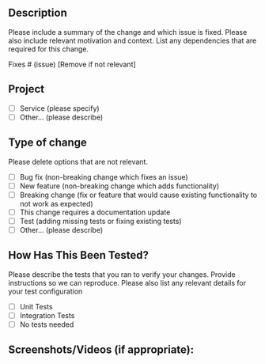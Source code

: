 ## Description

Please include a summary of the change and which issue is fixed. Please also include relevant motivation and context. List any dependencies that are required for this change.

Fixes # (issue) [Remove if not relevant]

## Project

- [ ] Service (please specify)
- [ ] Other... (please describe)

## Type of change

Please delete options that are not relevant.

- [ ] Bug fix (non-breaking change which fixes an issue)
- [ ] New feature (non-breaking change which adds functionality)
- [ ] Breaking change (fix or feature that would cause existing functionality to not work as expected)
- [ ] This change requires a documentation update
- [ ] Test (adding missing tests or fixing existing tests)
- [ ] Other... (please describe)

## How Has This Been Tested?

Please describe the tests that you ran to verify your changes. Provide instructions so we can reproduce. Please also list any relevant details for your test configuration

- [ ] Unit Tests
- [ ] Integration Tests
- [ ] No tests needed

## Screenshots/Videos (if appropriate):
